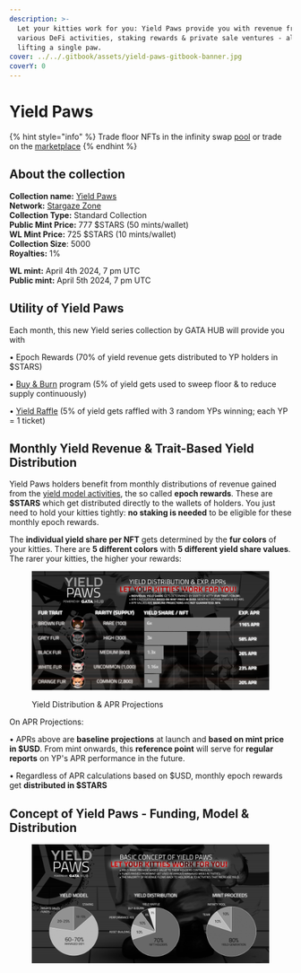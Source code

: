 ```yaml
---
description: >-
  Let your kitties work for you: Yield Paws provide you with revenue from
  various DeFi activities, staking rewards & private sale ventures - all without
  lifting a single paw.
cover: ../../.gitbook/assets/yield-paws-gitbook-banner.jpg
coverY: 0
---
```


# Yield Paws

{% hint style="info" %}
Trade floor NFTs in the infinity swap [pool](https://www.stargaze.zone/infinity-swap/pool/stars1qcesxkn4jcfg2fyffwqhpv02ufrg0szsae6ztzn6jjvgclpgsfws7h4vee/overview) or trade on the [marketplace](https://www.stargaze.zone/m/yieldpaws/tokens)
{% endhint %}

## About the collection

**Collection name:** [Yield Paws](https://www.stargaze.zone/l/yieldpaws) \
**Network:** [Stargaze Zone](https://www.stargaze.zone/l/yieldpaws)\
**Collection Type:** Standard Collection \
**Public Mint Price:** 777 $STARS (50 mints/wallet)\
**WL Mint Price:** 725 $STARS (10 mints/wallet)\
**Collection Size**: 5000\
**Royalties:** 1%

**WL mint:** April 4th 2024, 7 pm UTC\
**Public mint:** April 5th 2024, 7 pm UTC

## Utility of Yield Paws

Each month, this new Yield series collection by GATA HUB will provide you with&#x20;

• Epoch Rewards (70% of yield revenue gets distributed to YP holders in $STARS)

• [Buy & Burn](yield-paws-faqs.md#what-is-the-buy-and-burn-program-and-how-does-it-work) program (5% of yield gets used to sweep floor & to reduce supply continuously)&#x20;

• [Yield Raffle](yield-paws-faqs.md#what-is-the-yield-raffle-and-how-does-it-work) (5% of yield gets raffled with 3 random YPs winning; each YP = 1 ticket)

## Monthly Yield Revenue & Trait-Based Yield Distribution&#x20;

Yield Paws holders benefit from monthly distributions of revenue gained from the [yield model activities](./#concept-of-yield-paws-funding-model-and-distribution), the so called **epoch rewards**. These are **$STARS** which get distributed directly to the wallets of holders. You just need to hold your kitties tightly: **no staking is needed** to be eligible for these monthly epoch rewards.

The **individual yield share per NFT** gets determined by the **fur colors** of your kitties. There are **5 different colors** with **5 different yield share values**. The rarer your kitties, the higher your rewards:&#x20;

<figure><img src="../../.gitbook/assets/gata-yp-apr-overview.jpg" alt=""><figcaption><p>Yield Distribution &#x26; APR Projections</p></figcaption></figure>

On APR Projections:

• APRs above are **baseline projections** at launch and **based on mint price in $USD**. From mint onwards, this **reference point** will serve for **regular reports** on YP's APR performance in the future.

• Regardless of APR calculations based on $USD, monthly epoch rewards get **distributed in $STARS**

## Concept of Yield Paws - Funding, Model & Distribution

<figure><img src="../../.gitbook/assets/gata-yp-concept-figures.jpg" alt=""><figcaption></figcaption></figure>
